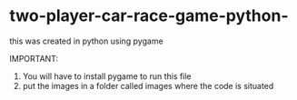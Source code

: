 # two-player-car-race-game-python-
this was created in python using pygame

IMPORTANT:

1. You will have to install pygame to run this file 
2. put the images in a folder called images where the code is situated
